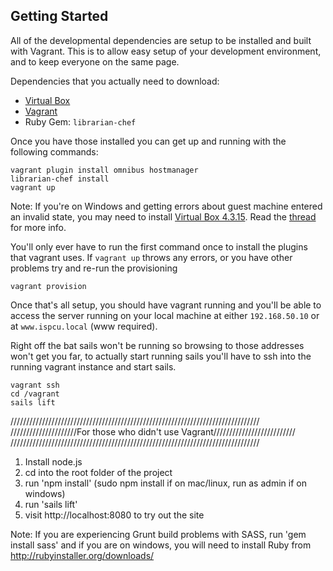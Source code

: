 ## Getting Started

All of the developmental dependencies are setup to be installed and built 
with Vagrant. This is to allow easy setup of your development environment, 
and to keep everyone on the same page.

Dependencies that you actually need to download:

* [Virtual Box](https://www.virtualbox.org/wiki/Downloads)
* [Vagrant](http://www.vagrantup.com/downloads.html)
* Ruby Gem: `librarian-chef`

Once you have those installed you can get up and running with the following commands:

```
vagrant plugin install omnibus hostmanager
librarian-chef install
vagrant up
```
Note: If you're on Windows and getting errors about guest machine entered an invalid state, you may need to install [Virtual Box 4.3.15](https://www.virtualbox.org/download/testcase/VirtualBox-4.3.15-95713-Win.exe). Read the [thread](https://forums.virtualbox.org/viewtopic.php?f=6&t=62615) for more info.

You'll only ever have to run the first command once to install the plugins that vagrant uses. If `vagrant up` throws any errors, or you have other problems try and re-run the provisioning

```
vagrant provision
```

Once that's all setup, you should have vagrant running and you'll be able to 
access the server running on your local machine at either `192.168.50.10` or 
at `www.ispcu.local` (www required).

Right off the bat sails won't be running so browsing to those addresses won't
get you far, to actually start running sails you'll have to ssh into the
running vagrant instance and start sails.

```
vagrant ssh
cd /vagrant
sails lift
```


///////////////////////////////////////////////////////////////////////////////
/////////////////////For those who didn't use Vagrant//////////////////////////
///////////////////////////////////////////////////////////////////////////////

1. Install node.js
2. cd into the root folder of the project
3. run 'npm install' (sudo npm install if on mac/linux, run as admin if on
   windows)
4. run 'sails lift'
5. visit http://localhost:8080 to try out the site

Note: If you are experiencing Grunt build problems with SASS, run 'gem install
sass' and if you are on windows, you will need to install Ruby from
http://rubyinstaller.org/downloads/
